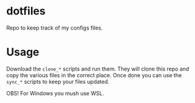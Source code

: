 # dotfiles
Repo to keep track of my configs files.

# Usage
Download the `clone_*` scripts and run them.
They will clone this repo and copy the various files in the correct
place. Once done you can use the `sync_*` scripts to keep your files updated. 

OBS! For Windows you mush use WSL.
